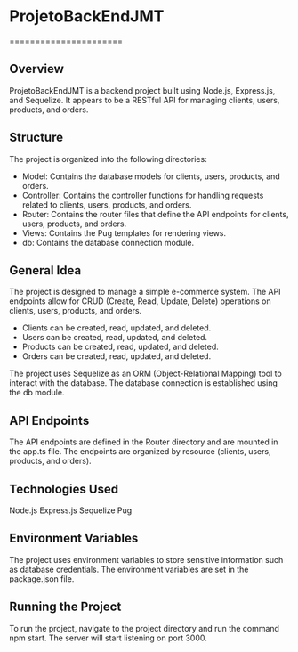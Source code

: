 # ProjetoBackEndJMT
======================

## Overview
ProjetoBackEndJMT is a backend project built using Node.js, Express.js, and Sequelize. It appears to be a RESTful API for managing clients, users, products, and orders.

## Structure
The project is organized into the following directories:

- Model: Contains the database models for clients, users, products, and orders.
- Controller: Contains the controller functions for handling requests related to clients, users, products, and orders.
- Router: Contains the router files that define the API endpoints for clients, users, products, and orders.
- Views: Contains the Pug templates for rendering views.
- db: Contains the database connection module.

## General Idea
The project is designed to manage a simple e-commerce system. The API endpoints allow for CRUD (Create, Read, Update, Delete) operations on clients, users, products, and orders.

- Clients can be created, read, updated, and deleted.
- Users can be created, read, updated, and deleted.
- Products can be created, read, updated, and deleted.
- Orders can be created, read, updated, and deleted.

The project uses Sequelize as an ORM (Object-Relational Mapping) tool to interact with the database. The database connection is established using the db module.

## API Endpoints
The API endpoints are defined in the Router directory and are mounted in the app.ts file. The endpoints are organized by resource (clients, users, products, and orders).

## Technologies Used
Node.js
Express.js
Sequelize
Pug

## Environment Variables
The project uses environment variables to store sensitive information such as database credentials. The environment variables are set in the package.json file.

## Running the Project
To run the project, navigate to the project directory and run the command npm start. The server will start listening on port 3000.
